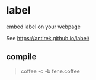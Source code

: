 # label

embed label on your webpage

See https://antirek.github.io/label/


## compile 

> coffee -c -b fene.coffee